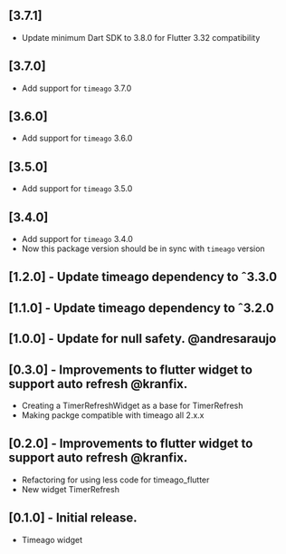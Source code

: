 ## [3.7.1]
- Update minimum Dart SDK to 3.8.0 for Flutter 3.32 compatibility

## [3.7.0]
- Add support for `timeago` 3.7.0

## [3.6.0]
- Add support for `timeago` 3.6.0

## [3.5.0]
- Add support for `timeago` 3.5.0

## [3.4.0]
- Add support for `timeago` 3.4.0
- Now this package version should be in sync with `timeago` version

## [1.2.0] - Update timeago dependency to ˆ3.3.0

## [1.1.0] - Update timeago dependency to ˆ3.2.0

## [1.0.0] - Update for null safety. @andresaraujo

## [0.3.0] - Improvements to flutter widget to support auto refresh @kranfix.

- Creating a TimerRefreshWidget as a base for TimerRefresh
- Making packge compatible with timeago all 2.x.x

## [0.2.0] - Improvements to flutter widget to support auto refresh @kranfix.

- Refactoring for using less code for timeago_flutter
- New widget TimerRefresh

## [0.1.0] - Initial release.

- Timeago widget

